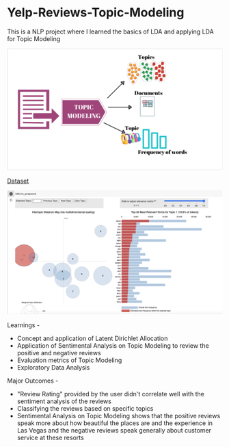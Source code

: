 # Yelp-Reviews-Topic-Modeling
This is a NLP project where I learned the basics of LDA and applying LDA for Topic Modeling

![Topic Modeling](assets/topicmodeling.png)

[Dataset](https://drive.google.com/drive/folders/1nUIOHqvOoF5EkST8u_pMcL7gvKtCy0La?usp=sharing)

![Screenshot](assets/Topic_Models.png)

Learnings - 
* Concept and application of Latent Dirichlet Allocation
* Application of Sentimental Analysis on Topic Modeling to review the positive and negative reviews
* Evaluation metrics of Topic Modeling
* Exploratory Data Analysis 

Major Outcomes - 
* "Review Rating" provided by the user didn't correlate well with the sentiment analysis of the reviews
* Classifying the reviews based on specific topics
* Sentimental Analysis on Topic Modeling shows that the positive reviews speak more about how beautiful the places are and the experience in Las Vegas and the negative reviews speak generally about customer service at these resorts
